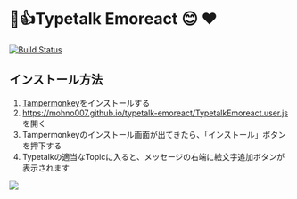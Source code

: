 🍎👍Typetalk Emoreact 😊 ❤
===

[![Build Status](https://travis-ci.org/mohno007/typetalk-emoreact.svg?branch=master)](https://travis-ci.org/mohno007/typetalk-emoreact)

インストール方法
---

1. [Tampermonkey](https://tampermonkey.net/)をインストールする
1. <https://mohno007.github.io/typetalk-emoreact/TypetalkEmoreact.user.js> を開く
1. Tampermonkeyのインストール画面が出てきたら、「インストール」ボタンを押下する
1. Typetalkの適当なTopicに入ると、メッセージの右端に絵文字追加ボタンが表示されます

![](https://imgur.com/a/0M7n9zl.png)
